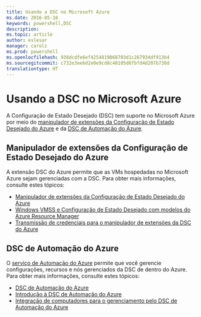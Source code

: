 ```yaml
---
title: Usando a DSC no Microsoft Azure
ms.date: 2016-05-16
keywords: powershell,DSC
description: 
ms.topic: article
author: eslesar
manager: carolz
ms.prod: powershell
ms.openlocfilehash: 938dcdfe6ef4254819068703d1c267934df913b4
ms.sourcegitcommit: c732e3ee6d2e0e9cd8c40105d6fbfd4d207b730d
translationtype: HT
---
```

# <a name="using-dsc-on-microsoft-azure"></a>Usando a DSC no Microsoft Azure

A Configuração de Estado Desejado (DSC) tem suporte no Microsoft Azure por meio do [manipulador de extensões da Configuração de Estado Desejado do Azure](https://docs.microsoft.com/azure/virtual-machines/virtual-machines-windows-extensions-dsc-overview) e da [DSC de Automação do Azure](https://docs.microsoft.com/azure/automation/automation-dsc-overview).

## <a name="azure-desired-state-configuration-extension-handler"></a>Manipulador de extensões da Configuração de Estado Desejado do Azure

A extensão DSC do Azure permite que as VMs hospedadas no Microsoft Azure sejam gerenciadas com a DSC. Para obter mais informações, consulte estes tópicos:

- [Manipulador de extensões da Configuração de Estado Desejado do Azure](https://docs.microsoft.com/azure/virtual-machines/virtual-machines-windows-extensions-dsc-overview)
- [Windows VMSS e Configuração de Estado Desejado com modelos do Azure Resource Manager](https://docs.microsoft.com/azure/virtual-machines/virtual-machines-windows-extensions-dsc-template)
- [Transmissão de credenciais para o manipulador de extensões da DSC do Azure](https://docs.microsoft.com/azure/virtual-machines/virtual-machines-windows-extensions-dsc-credentials)

## <a name="azure-automation-dsc"></a>DSC de Automação do Azure

O [serviço de Automação do Azure](https://azure.microsoft.com/services/automation/) permite que você gerencie configurações, recursos e nós gerenciados da DSC de dentro do Azure. Para obter mais informações, consulte estes tópicos:

- [DSC de Automação do Azure](https://docs.microsoft.com/azure/automation/automation-dsc-overview)
- [Introdução à DSC de Automação do Azure](https://docs.microsoft.com/azure/automation/automation-dsc-getting-started)
- [Integração de computadores para o gerenciamento pelo DSC de Automação do Azure](https://docs.microsoft.com/azure/automation/automation-dsc-onboarding)

